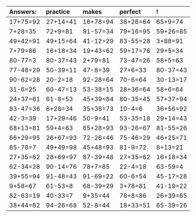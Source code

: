 | Answers: | practice | makes | perfect | ! |
| :--- | :--- | :--- | :--- | :--- |
| 17+75=92 | 27+14=41 | 16+78=94 | 38+26=64 | 65+9=74 | 
| 7+28=35 | 72+9=81 | 91-57=34 | 79+16=95 | 59+26=85 | 
| 49+42=91 | 49+15=64 | 41-12=29 | 83-55=28 | 3+88=91 | 
| 7+79=86 | 16+18=34 | 19+43=62 | 59+17=76 | 29+5=34 | 
| 80-77=3 | 80-37=43 | 2+79=81 | 73-47=26 | 58+5=63 | 
| 77-48=29 | 50-39=11 | 47-8=39 | 27+6=33 | 80-37=43 | 
| 90-62=28 | 20-2=18 | 92-28=64 | 70-6=64 | 30-13=17 | 
| 31-6=25 | 60-47=13 | 53-38=15 | 28+36=64 | 58+6=64 | 
| 24+37=61 | 61-8=53 | 45+39=84 | 80-35=45 | 57+37=94 | 
| 83-47=36 | 6+28=34 | 35+38=73 | 10-4=6 | 36+56=92 | 
| 42-3=39 | 17+29=46 | 50-9=41 | 53-35=18 | 29+14=43 | 
| 68+13=81 | 59+4=63 | 65+28=93 | 93-26=67 | 81-55=26 | 
| 66+29=95 | 26+67=93 | 72-26=46 | 75-46=29 | 46+25=71 | 
| 85-78=7 | 49+49=98 | 45+48=93 | 81-9=72 | 8+13=21 | 
| 27+35=62 | 28+69=97 | 87-39=48 | 27+35=62 | 16+18=34 | 
| 62-34=28 | 90-14=76 | 78+7=85 | 22-4=18 | 63-59=4 | 
| 39+55=94 | 91-48=43 | 91-69=22 | 60-6=54 | 45-17=28 | 
| 9+58=67 | 61-53=8 | 68-39=29 | 3+78=81 | 41-19=22 | 
| 82-63=19 | 40-33=7 | 9+35=44 | 78+8=86 | 26+39=65 | 
| 38+44=82 | 94-26=68 | 52-8=44 | 18+33=51 | 65-39=26 | 

